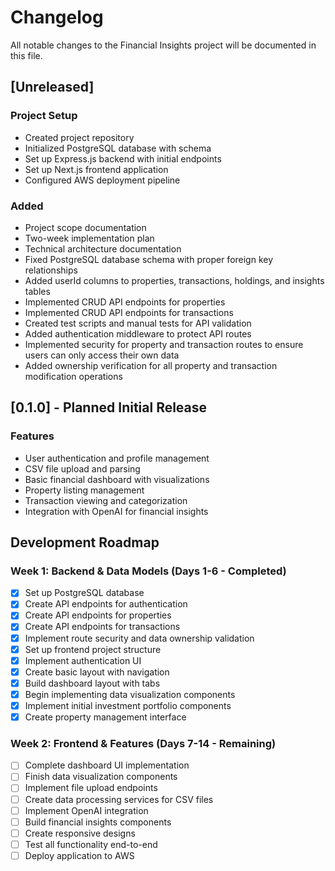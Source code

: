 # Changelog

All notable changes to the Financial Insights project will be documented in this file.

## [Unreleased]

### Project Setup

- Created project repository
- Initialized PostgreSQL database with schema
- Set up Express.js backend with initial endpoints
- Set up Next.js frontend application
- Configured AWS deployment pipeline

### Added

- Project scope documentation
- Two-week implementation plan
- Technical architecture documentation
- Fixed PostgreSQL database schema with proper foreign key relationships
- Added userId columns to properties, transactions, holdings, and insights tables
- Implemented CRUD API endpoints for properties
- Implemented CRUD API endpoints for transactions
- Created test scripts and manual tests for API validation
- Added authentication middleware to protect API routes
- Implemented security for property and transaction routes to ensure users can only access their own data
- Added ownership verification for all property and transaction modification operations

## [0.1.0] - Planned Initial Release

### Features

- User authentication and profile management
- CSV file upload and parsing
- Basic financial dashboard with visualizations
- Property listing management
- Transaction viewing and categorization
- Integration with OpenAI for financial insights

## Development Roadmap

### Week 1: Backend & Data Models (Days 1-6 - Completed)

- [x] Set up PostgreSQL database
- [x] Create API endpoints for authentication
- [x] Create API endpoints for properties
- [x] Create API endpoints for transactions
- [x] Implement route security and data ownership validation
- [x] Set up frontend project structure
- [x] Implement authentication UI
- [x] Create basic layout with navigation
- [x] Build dashboard layout with tabs
- [x] Begin implementing data visualization components
- [x] Implement initial investment portfolio components
- [x] Create property management interface

### Week 2: Frontend & Features (Days 7-14 - Remaining)

- [ ] Complete dashboard UI implementation
- [ ] Finish data visualization components
- [ ] Implement file upload endpoints
- [ ] Create data processing services for CSV files
- [ ] Implement OpenAI integration
- [ ] Build financial insights components
- [ ] Create responsive designs
- [ ] Test all functionality end-to-end
- [ ] Deploy application to AWS
